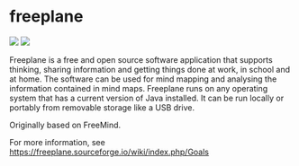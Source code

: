 # freeplane
[![](https://img.shields.io/chocolatey/v/freeplane?color=green&label=freeplane)](https://chocolatey.org/packages/freeplane) [![](https://img.shields.io/chocolatey/dt/freeplane)](https://chocolatey.org/packages/freeplane)

Freeplane is a free and open source software application that supports thinking, sharing information and getting things done at work, in school and at home. The software can be used for mind mapping and analysing the information contained in mind maps. Freeplane runs on any operating system that has a current version of Java installed. It can be run locally or portably from removable storage like a USB drive. 

Originally based on FreeMind.  

For more information, see https://freeplane.sourceforge.io/wiki/index.php/Goals